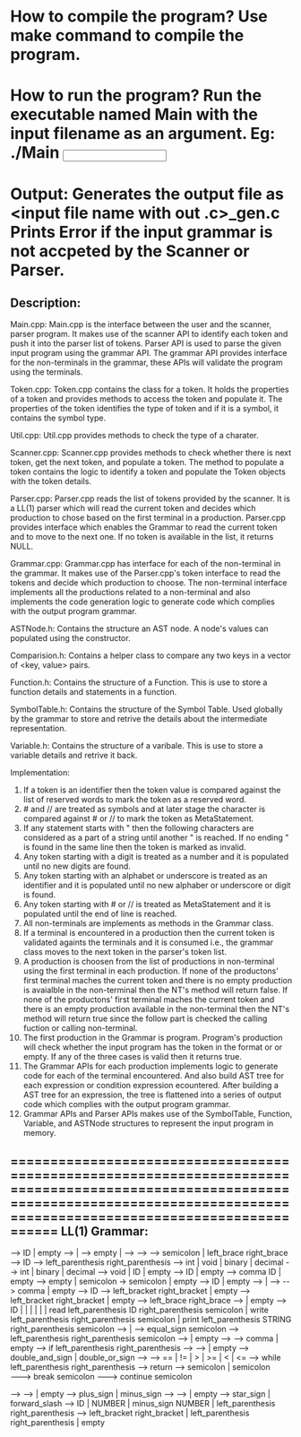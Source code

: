 How to compile the program?
Use make command to compile the program.
=====================================================================================================================================================================================

How to run the program?
Run the executable named Main with the input filename as an argument.
Eg: ./Main <input file name>
=====================================================================================================================================================================================

Output:
Generates the output file as <input file name with out .c>_gen.c
Prints Error if the input grammar is not accpeted by the Scanner or Parser.
=====================================================================================================================================================================================

Description:
------------
Main.cpp:
Main.cpp is the interface between the user and the scanner, parser program. It makes use of the scanner API to identify each token and push it into the parser list of tokens. Parser API is used to parse the given input program using the grammar API. The grammar API provides interface for the non-terminals in the grammar, these APIs will validate the program using the terminals.

Token.cpp:
Token.cpp contains the class for a token. It holds the properties of a token and provides methods to access the token and populate it. The properties of the token identifies the type of token and if it is a symbol, it contains the symbol type.

Util.cpp:
Util.cpp provides methods to check the type of a charater.

Scanner.cpp:
Scanner.cpp provides methods to check whether there is next token, get the next token, and populate a token. The method to populate a token contains the logic to identify a token and populate the Token objects with the token details.

Parser.cpp:
Parser.cpp reads the list of tokens provided by the scanner. It is a LL(1) parser which will read the current token and decides which production to chose based on the first terminal in a production. 
Parser.cpp provides interface which enables the Grammar to read the current token and to move to the next one. If no token is available in the list, it returns NULL.

Grammar.cpp:
Grammar.cpp has interface for each of the non-terminal in the grammar. It makes use of the Parser.cpp's token interface to read the tokens and decide which production to choose.
The non-terminal interface implements all the productions related to a non-terminal and also implements the code generation logic to generate code which complies with the output program grammar.

ASTNode.h:
Contains the structure an AST node. A node's values can populated using the constructor.

Comparision.h:
Contains a helper class to compare any two keys in a vector of <key, value> pairs.

Function.h:
Contains the structure of a Function. This is use to store a function details and statements in a function.

SymbolTable.h:
Contains the structure of the Symbol Table. Used globally by the grammar to store and retrive the details about the intermediate representation.

Variable.h:
Contains the structure of a varibale. This is use to store a variable details and retrive it back.

Implementation:
1. If a token is an identifier then the token value is compared against the list of reserved words to mark the token as a reserved word. 
2. \# and // are treated as symbols and at later stage the character is compared against \# or // to mark the token as MetaStatement. 
3. If any statement starts with " then the following characters are considered as a part of a string until another " is reached. If no ending " is found in the same line then the token is marked as invalid.
4. Any token starting with a digit is treated as a number and it is populated until no new digits are found.
5. Any token starting with an alphabet or underscore is treated as an identifier and it is populated until no new alphaber or underscore or digit is found.
6. Any token starting with # or // is treated as MetaStatement and it is populated until the end of line is reached.
7. All non-terminals are implements as methods in the Grammar class.
8. If a terminal is encountered in a production then the current token is validated againts the terminals and it is consumed i.e., the grammar class moves to the next token in the parser's token list. 
9. A production is choosen from the list of productions in non-terminal using the first terminal in each production. 
	If none of the productons' first terminal maches the current token and there is no empty production is avaialble in the non-terminal then the NT's method will return false.
	If none of the productons' first terminal maches the current token and there is an empty production available in the non-terminal then the NT's method will return true since the follow part is checked the calling fuction or calling non-terminal.
10. The first production in the Grammar is program. 
	Program's production will check whether the input program has the token in the format <dataDecls> <func list> or <func list> or empty. If any of the three cases is valid then it returns true.
11. The Grammar APIs for each production implements logic to generate code for each of the terminal encountered. And also build AST tree for each expression or condition expression ecountered. After building a AST tree for an expression, the tree is flattened into a series of output code which complies with the output program grammar.
12. Grammar APIs and Parser APIs makes use of the SymbolTable, Function, Variable, and ASTNode structures to represent the input program in memory.

=====================================================================================================================================================================================
LL(1) Grammar:
--------------

<program> --> <typename> ID <program prime> | empty
<program prime> --> <data decls prime> 
         | <func list prime>
<func list> --> empty 
		| <func> <func list> 
<func list prime> --> <func decl prime> <func prime> <func list>
<func> --> <func decl> <func prime>
<func prime> --> semicolon 
		| left_brace <data decls> <statements> right_brace 
<func decl> --> <type name> ID <func decl prime>
<func decl prime> --> left_parenthesis <parameter list> right_parenthesis 
<type name> --> int | void | binary | decimal 
<type name prime> --> int | binary | decimal 
<parameter list> --> void <parameter list prime>
		     | <typename prime> ID <non-empty list prime> 
		     | empty
<parameter list prime> --> ID <non-empty list prime> 
			   | empty
<non-empty list prime> --> comma <type name> ID <non-empty list prime>
			   | empty
<data decls> --> empty 
		| <type name> <id list> semicolon <data decls>
<data decls prime> -> <id prime> <id list prime> semicolon <data decls prime prime> | empty
<data decls prime prime> --> <typename> ID <dataFuncDecl> | empty
<dataFuncDecl> --> <data decls prime> | <func list prime>
<id list> --> <id> <id list prime>
<id list prime> --> comma <id> <id list prime> 
		    | empty
<id> --> ID <id prime>
<id prime> --> left_bracket <expression> right_bracket
	       | empty
<id use> --> left_bracket <expression> right_bracket
		| empty
<block statements> --> left_brace <statements> right_brace 
<statements> --> <statement> <statements> | empty
<statement> --> ID <statement prime> | <if statement> | <while statement> | <return statement> | <break statement> | <continue statement> | read left_parenthesis  ID right_parenthesis semicolon | write left_parenthesis <expression> right_parenthesis semicolon | print left_parenthesis  STRING right_parenthesis semicolon
<statement prime> --> <assignment> | <func call>
<assignment> --> <id use> equal_sign <expression> semicolon
<func call> --> left_parenthesis <expr list> right_parenthesis semicolon
<expr list> --> <non-empty expr list> | empty
<non-empty expr list> --> <expression> <non-empty expr list prime>
<non-empty expr list prime> --> comma <expression> <non-empty expr list prime>
				| empty
<if statement> --> if left_parenthesis <condition expression> right_parenthesis <block statements> 
<condition expression> -->  <condition> <condition expression prime> 
<condition expression prime> --> <condition op> <condition> <condition expression prime>
				 | empty
<condition op> --> double_and_sign | double_or_sign 
<condition> --> <expression> <comparison op> <expression> 
<comparison op> --> == | != | > | >= | < | <=
<while statement> --> while left_parenthesis <condition expression> right_parenthesis <block statements> 
<return statement> --> return <return statement prime >
<return statement prime> --> <expression> semicolon | semicolon  
<break statement> ---> break semicolon 
<continue statement> ---> continue semicolon

<expression> --> <term> <expression prime> 
<expression prime> --> <addop> <term> <expression prime>
			| empty
<addop> --> plus_sign | minus_sign 
<term> --> <factor> <term prime>
<term prime> --> <mulop> <factor> <term prime>
		 | empty
<mulop> --> star_sign | forward_slash 
<factor> --> ID <factor prime> | NUMBER | minus_sign NUMBER | left_parenthesis <expression> right_parenthesis
<factor prime> --> left_bracket <expression> right_bracket | left_parenthesis <expr list> right_parenthesis | empty
